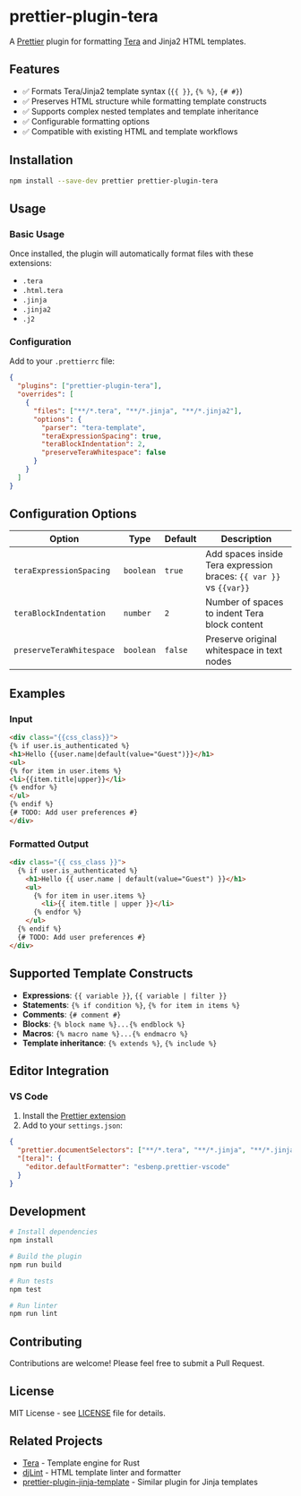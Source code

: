 # prettier-plugin-tera

A [Prettier](https://prettier.io/) plugin for formatting [Tera](https://github.com/Keats/tera) and Jinja2 HTML templates.

## Features

- ✅ Formats Tera/Jinja2 template syntax (`{{ }}`, `{% %}`, `{# #}`)
- ✅ Preserves HTML structure while formatting template constructs  
- ✅ Supports complex nested templates and template inheritance
- ✅ Configurable formatting options
- ✅ Compatible with existing HTML and template workflows

## Installation

```bash
npm install --save-dev prettier prettier-plugin-tera
```

## Usage

### Basic Usage

Once installed, the plugin will automatically format files with these extensions:
- `.tera`
- `.html.tera` 
- `.jinja`
- `.jinja2`
- `.j2`

### Configuration

Add to your `.prettierrc` file:

```json
{
  "plugins": ["prettier-plugin-tera"],
  "overrides": [
    {
      "files": ["**/*.tera", "**/*.jinja", "**/*.jinja2"],
      "options": {
        "parser": "tera-template",
        "teraExpressionSpacing": true,
        "teraBlockIndentation": 2,
        "preserveTeraWhitespace": false
      }
    }
  ]
}
```

## Configuration Options

| Option | Type | Default | Description |
|--------|------|---------|-------------|
| `teraExpressionSpacing` | `boolean` | `true` | Add spaces inside Tera expression braces: `{{ var }}` vs `{{var}}` |
| `teraBlockIndentation` | `number` | `2` | Number of spaces to indent Tera block content |
| `preserveTeraWhitespace` | `boolean` | `false` | Preserve original whitespace in text nodes |

## Examples

### Input
```html
<div class="{{css_class}}">
{% if user.is_authenticated %}
<h1>Hello {{user.name|default(value="Guest")}}</h1>
<ul>
{% for item in user.items %}
<li>{{item.title|upper}}</li>
{% endfor %}
</ul>
{% endif %}
{# TODO: Add user preferences #}
</div>
```

### Formatted Output
```html
<div class="{{ css_class }}">
  {% if user.is_authenticated %}
    <h1>Hello {{ user.name | default(value="Guest") }}</h1>
    <ul>
      {% for item in user.items %}
        <li>{{ item.title | upper }}</li>
      {% endfor %}
    </ul>
  {% endif %}
  {# TODO: Add user preferences #}
</div>
```

## Supported Template Constructs

- **Expressions**: `{{ variable }}`, `{{ variable | filter }}`
- **Statements**: `{% if condition %}`, `{% for item in items %}`  
- **Comments**: `{# comment #}`
- **Blocks**: `{% block name %}...{% endblock %}`
- **Macros**: `{% macro name %}...{% endmacro %}`
- **Template inheritance**: `{% extends %}`, `{% include %}`

## Editor Integration

### VS Code

1. Install the [Prettier extension](https://marketplace.visualstudio.com/items?itemName=esbenp.prettier-vscode)
2. Add to your `settings.json`:

```json
{
  "prettier.documentSelectors": ["**/*.tera", "**/*.jinja", "**/*.jinja2"],
  "[tera]": {
    "editor.defaultFormatter": "esbenp.prettier-vscode"
  }
}
```

## Development

```bash
# Install dependencies
npm install

# Build the plugin
npm run build

# Run tests
npm test

# Run linter
npm run lint
```

## Contributing

Contributions are welcome! Please feel free to submit a Pull Request.

## License

MIT License - see [LICENSE](LICENSE) file for details.

## Related Projects

- [Tera](https://github.com/Keats/tera) - Template engine for Rust
- [djLint](https://github.com/djlint/djLint) - HTML template linter and formatter
- [prettier-plugin-jinja-template](https://github.com/davidodenwald/prettier-plugin-jinja-template) - Similar plugin for Jinja templates